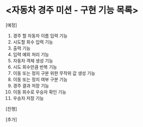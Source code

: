 <h1>&lt;자동차 경주 미션 - 구현 기능 목록&gt;</h1>

[예정]

1. 경주 할 자동차 이름 입력 기능
2. 시도할 회수 입력 기능
3. 출력 기능
4. 입력 예외 처리 기능
5. 자동차 객체 생성 기능
6. 시도 회수만큼 반복 기능
7. 이동 또는 정지 구분 위한 무작위 값 생성 기능
8. 이동 또는 정지 여부 구분 기능
9. 경주 결과 저장 기능
10. 이동 회수로 우승자 확인 기능
11. 우승자 저장 기능

[진행]

[추가]